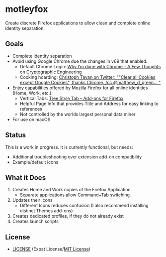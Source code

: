 # motleyfox

Create discrete Firefox applications to allow clean and complete online
identity separation.

## Goals

- Complete identity separation
- Avoid using Google Chrome due the changes in v69 that enabled:
  - Default Chrome Login: [Why I’m done with Chrome – A Few Thoughts on
    Cryptographic Engineering][1]
  - Cooking hoarding: [Christoph Tavan on Twitter: ""Clear all Cookies except
    Google Cookies", thanks Chrome. /cc @matthew_d_green… "][2]
- Enjoy capabilities offered by Mozilla Firefox for all online identities
  (Home, Work, etc.):
  - Vertical Tabs: [Tree Style Tab – Add-ons for Firefox][3]
  - Helpful Page Info that provides Title and Address for easy linking to
    references
  - Not controlled by the worlds largest personal data miner
- For use on macOS

[1]:https://blog.cryptographyengineering.com/2018/09/23/why-im-leaving-chrome/
[2]:https://twitter.com/ctavan/status/1044282084020441088
[3]:https://addons.mozilla.org/en-US/firefox/addon/tree-style-tab/

## Status

This is a work in progress. It is currently functional, but needs:

- Additional troubleshooting over extension add-on compatibility
- Example/default icons

## What it Does

1. Creates Home and Work copies of the Firefox Application
   - Separate applications allow Command+Tab switching
2. Updates their icons
   - Different Icons reduces confusion (I also recommend installing distinct
     Themes add-ons)
3. Creates dedicated profiles, if they do not already exist
4. Creates launch scripts

## License

- [LICENSE](LICENSE) (Expat License/[MIT License][4])

[4]:(http://www.opensource.org/licenses/MIT)
